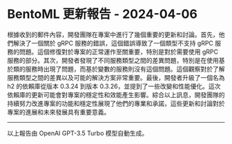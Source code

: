 # BentoML 更新報告 - 2024-04-06

根據收到的郵件內容，開發團隊在專案中進行了幾個重要的更新和討論。首先，他們解決了一個關於 gRPC 服務的錯誤，這個錯誤導致了一個類型不支持 gRPC 服務的問題。這個修復對於專案的正常運作至關重要，特別是對於需要使用 gRPC 服務的部分。其次，開發者發現了不同服務類型之間的差異問題，特別是在使用基於類的服務時出現了問題，而基於變數的服務則沒有這個問題。這個觀察對於了解服務類型之間的差異以及可能的解決方案非常重要。最後，開發者升級了一個名為 h2 的依賴庫從版本 0.3.24 到版本 0.3.26，並提到了一些改變和性能優化。這次依賴庫的更新可能會對專案的穩定性和效能產生影響。綜合以上訊息，開發團隊的持續努力改進專案的功能和穩定性展現了他們的專業和承諾，這些更新和討論對於專案的進展和未來發展具有重要意義。



---



以上報告由 OpenAI GPT-3.5 Turbo 模型自動生成。